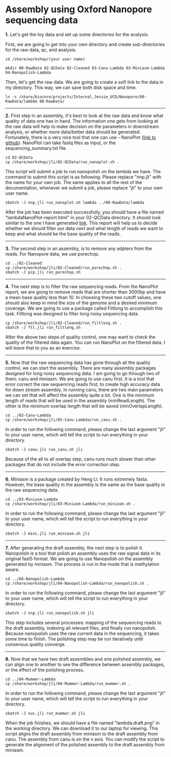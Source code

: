 Assembly using Oxford Nanopore sequencing data
===============================================

**1\.** Let's get the toy data and set up some directories for the analysis.

First, we are going to get into your own directory and create sub-directories for the raw data, qc, and analysis.

    cd /share/workshop/(your user name)

    mkdir 00-RawData 02-QCData 02-Cleaned 03-Canu-Lambda 03-Miniasm-Lambda 04-Nanopolish-Lambda

Then, let's get the raw data. We are going to create a soft link to the data in my directory. This way, we can save both disk space and time.

    ln -s /share/biocore/projects/Internal_Jessie_UCD/Nanopore/00-RawData/lambda 00-RawData/

---

**2\.** First step in an assembly, it's best to look at the raw data and know what quality of data one has in hand. The information one gets from looking at the raw data will help to make decision on the parameters in downstream analysis, or whether more data/better data should be generated. Fortunately, there is a very nice tool that one can use - NanoPlot ([link to github](https://github.com/wdecoster/NanoPlot)). NanoPlot can take fastq files as input, or the sequencing_summary.txt file.

    cd 02-QCData
    cp /share/workshop/jli/02-QCData/run_nanoplot.sh .

This script will submit a job to run nanopolish on the lambda we have. The command to submit this script is as following. Please replace "nnp.jli" with the name for your own job. The same applies to all the rest of the documentation, whenever we submit a job, please replace "jli" to your own user name.

    sbatch -J nnp.jli run_nanoplot.sh lambda ../00-RawData/lambda

After the job has been executed successfully, you should have a file named "lambdaNanoPlot-report.html" in your 02-QCData directory. It should look similar to the one I have generated [link](lambdaNanoPlot-report.html). This report will help us to decide whether we should filter our data next and what length of reads we want to keep and what should be the base quality of the reads.

---

**3\.** The second step in an assembly, is to remove any adpters from the reads. For Nanopore data, we use porechop.

    cd ../02-Cleaned
    cp /share/workshop/jli/02-Cleaned/run_porechop.sh .
    sbatch -J pcp.jli run_porechop.sh

---

**4\.** The next step is to filter the raw sequencing reads. From the NanoPlot report, we are going to remove reads that are shorter than 3000bp and have a mean base quality less than 10. In choosing these two cutoff values, one should also keep in mind the size of the genome and a desired minimum coverage. We are going to use a package called Filtlong to accomplish this task. Filtlong was designed to filter long noisy sequencing data.

    cp /share/workshop/jli/02-Cleaned/run_filtlong.sh .
    sbatch -J ftl.jli run_filtlong.sh

After the above two steps of quality control, one may want to check the quality of the filtered data again. You can run NanoPlot on the filtered data. I will leave that to you as an exercise.

---

**5\.** Now that the raw sequencing data has gone through all the quality control, we can start the assembly. There are many assembly packages designed for long noisy sequencing data. I am going to go through two of them: canu and miniasm. We are going to use canu first. It is a tool that error correct the raw sequencing reads first, to create high accuracy data for down stream assembly. In running canu, there are two main parameters we can set that will affect the assembly quite a lot. One is the minimum length of reads that will be used in the assembly (minReadLength). The other is the minimum overlap length that will be saved (minOverlapLength).

    cd ../03-Canu-Lambda
    cp /share/workshop/jli/03-Canu-Lambda/run_canu.sh .

In order to run the following command, please change the last argument "jli" to your user name, which will tell the script to run everything in your directory.

    sbatch -J canu.jli run_canu.sh jli


Because of the all to all overlap step, canu runs much slower than other packages that do not include the error correction step.

---


**6\.** Miniasm is a package created by Heng Li. It runs extremely fasta. However, the base quality in the assembly is the same as the base quality in the raw sequencing data.

    cd ../03-Miniasm-Lambda
    cp /share/workshop/jli/03-Miniasm-Lambda/run_miniasm.sh .

In order to run the following command, please change the last argument "jli" to your user name, which will tell the script to run everything in your directory.

    sbatch -J mini.jli run_miniasm.sh jli


---

**7\.** After generating the draft assembly, the next step is to polish it. Nanopolish is a tool that polish an assembly uses the raw signal data in its original fast5 format. We are going to use Nanopolish on the assembly generated by miniasm. The process is run in the mode that is methylation aware.

    cd ../04-Nanopolish-Lambda
    cp /share/workshop/jli/04-Nanopolish-Lambda/run_nanopolish.sh .

In order to run the following command, please change the last argument "jli" to your user name, which will tell the script to run everything in your directory.

    sbatch -J nnp.jli run_nanopolish.sh jli

This step includes several processes: mapping of the sequencing reads to the draft assembly, indexing all relevant files, and finally run nanopolish. Because nanopolish uses the raw current data in the sequencing, it takes some time to finish. The polishing step may be run iteratively until consensus quality converge.


---

**8\.** Now that we have two draft assemblies and one polished assembly, we can align one to another to see the difference between assembly packages, or the effect of the polishing process.

    cd ../04-Mummer-Lambda
    cp /share/workshop/jli/04-Mummer-Lambda/run_mummer.sh .

In order to run the following command, please change the last argument "jli" to your user name, which will tell the script to run everything in your directory.

    sbatch -J nuc.jli run_mummer.sh jli


When the job finishes, we should have a file named "lambda.draft.png" in the working directory. We can download it to our laptop for viewing. This script aligns the draft assembly from miniasm to the draft assembly from canu. The assembly from canu is on the x axis. You can modify the script to generate the alignment of the polished assembly to the draft assembly from miniasm.


